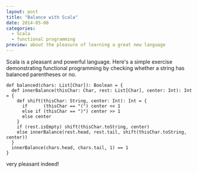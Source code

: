```yaml
---
layout: post
title: "Balance with Scala"
date: 2014-05-08
categories:
  - Scala
  - functional programming
preview: about the pleasure of learning a great new language
---
```


Scala is a pleasant and powerful language. Here's a simple exercise demonstrating functional programming by checking whether a string has balanced parentheses or no.

    def balanced(chars: List[Char]): Boolean = {
      def innerBalance(thisChar: Char, rest: List[Char], center: Int): Int = {
        def shift(thisChar: String, center: Int): Int = {
          if      (thisChar == "(") center << 1
          else if (thisChar == ")") center >> 1
          else center
        }
        if (rest.isEmpty) shift(thisChar.toString, center)
        else innerBalance(rest.head, rest.tail, shift(thisChar.toString, center))
      }
      innerBalance(chars.head, chars.tail, 1) == 1
    }

very pleasant indeed!
